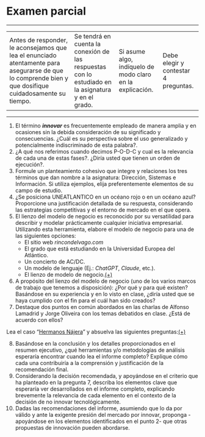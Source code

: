 # Examen parcial

---

|||||
|-|-|-|-|
|Antes de responder, le aconsejamos que lea el enunciado atentamente para asegurarse de que lo comprende bien y que dosifique cuidadosamente su tiempo.|Se tendrá en cuenta la conexión de las respuestas con lo estudiado en la asignatura y en el grado.|Si asume algo, indíquelo de modo claro en la explicación.|Debe elegir y contestar 4 preguntas.|

---

01. El término ***innovar*** es frecuentemente empleado de manera amplia y en ocasiones sin la debida consideración de su significado y consecuencias. ¿Cuál es su perspectiva sobre el uso generalizado y potencialmente indiscriminado de esta palabra?.
01. ¿A qué nos referimos cuando decimos P-O-D-C y cual es la relevancia de cada una de estas fases?. ¿Diría usted que tienen un orden de ejecución?.
01. Formule un planteamiento cohesivo que integre y relaciones los tres términos que dan nombre a la asignatura: Dirección, Sistemas e Información. Si utiliza ejemplos, elija preferentemente elementos de su campo de estudio.
01. ¿Se posiciona UNEATLANTICO en un océano rojo o en un océano azul? Proporcione una justificación detallada de su respuesta, considerando las estrategias competitivas y el entorno de mercado en el que opera.
01. El lienzo del modelo de negocio es reconocido por su versatilidad para describir y modelar prácticamente cualquier iniciativa empresarial. Utilizando esta herramienta, elabore el modelo de negocio para una de las siguientes opciones:
    - El sitio web *rincondelvago.com*
    - El grado que está estudiando en la Universidad Europea del Atlántico.
    - Un concierto de AC/DC.
    - Un modelo de lenguaje (Ej.: *ChatGPT*, *Claude*, etc.).
    - El lienzo de modelo de negocio.[(+)](documents/canvasLLM.md)
01. A propósito del lienzo del modelo de negocio (uno de los varios marcos de trabajo que tenemos a disposición): ¿Por qué y para qué existen? Basándose en su experiencia y en lo visto en clase, ¿diría usted que se haya cumplido con el fin para el cuál han sido creados?
01. Destaque dos puntos en común abordados en las charlas de  Alfonso Lamadrid y Jorge Oliveira con los temas debatidos en clase. ¿Está de acuerdo con ellos?

Lea el caso “[Hermanos Nájera](documents/casoHermanosNajera.md)” y absuelva las siguientes preguntas:[(+)](documents/casoHermanosNajeraPropuesta.md)

08. Basándose en la conclusión y los detalles proporcionados en el resumen ejecutivo, ¿qué herramientas y/o metodologías de análisis esperaría encontrar cuando lea el informe completo? Explique cómo cada una contribuiría a la comprensión y justificación de la recomendación final.
09. Considerando la decisión recomendada, y apoyándose en el criterio que ha planteado en la pregunta 7, describa los elementos clave que esperaría ver desarrollados en el informe completo, explicando brevemente la relevancia de cada elemento en el contexto de la decisión de no innovar tecnológicamente.
10. Dadas las recomendaciones del informe, asumiendo que lo da por válido y ante la exigente presión del mercado por innovar, proponga -apoyándose en los elementos identificados en el punto 2- que otras propuestas de innovación pueden abordarse.
